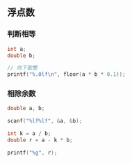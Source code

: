 <!--
 * @Description: 
 * @Version: 1.0
 * @Author: DaLao
 * @Email: dalao_li@163.com
 * @Date: 2021-11-30 22:55:19
 * @LastEditors: DaLao
 * @LastEditTime: 2022-07-19 22:10:19
-->

## 浮点数


### 判断相等


```c
int a;
double b;

// 向下取整
printf("%.0lf\n", floor(a * b * 0.1));
```


### 相除余数


```c
double a, b;

scanf("%lf%lf", &a, &b);

int k = a / b;
double r = a - k * b;

printf("%g", r);
```